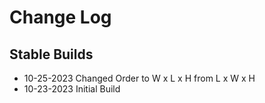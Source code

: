 # Change Log
## Stable Builds
- 10-25-2023 Changed Order to W x L x H from L x W x H
- 10-23-2023 Initial Build